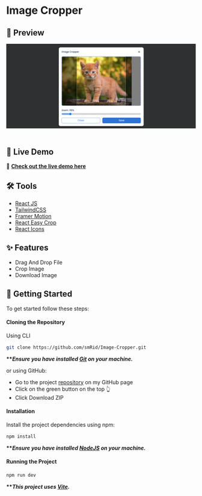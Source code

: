 # Image Cropper

## <a name="preview">📸 Preview</a>
![Dashboard Preview](public/Preview.png)  
<br>

## 🎯 Live Demo  
🔗 **[Check out the live demo here](https://image-cropper-topaz.vercel.app/)**  

## <a name="tools">🛠️ Tools</a>

-   [React JS](https://react.dev)
-   [TailwindCSS](https://tailwindcss.com/)
-   [Framer Motion](https://www.npmjs.com/package/framer-motion)
-   [React Easy Crop](https://www.npmjs.com/package/react-easy-crop)
-   [React Icons](https://react-icons.github.io/react-icons/)

## <a name="features">✨ Features</a>

-  Drag And Drop File
-  Crop Image
-  Download Image



## <a name="getting-started">🚀 Getting Started</a>

To get started follow these steps:

#### Cloning the Repository

Using CLI

```bash
git clone https://github.com/smRid/Image-Cropper.git
```

**\*\*_Ensure you have installed [Git](https://git-scm.com) on your machine._**

or using GitHub:

-   Go to the project [repository](https://github.com/smRid/Image-Cropper.git) on my GitHub page
-   Click on the green button on the top 👆
-   Click Download ZIP

#### Installation

Install the project dependencies using npm:

```bash
npm install
```

**\*\*_Ensure you have installed [NodeJS](https://nodejs.org/en) on your machine._**

#### Running the Project

```bash
npm run dev
```

**\*\*_This project uses [Vite](https://vitejs.dev)._**
